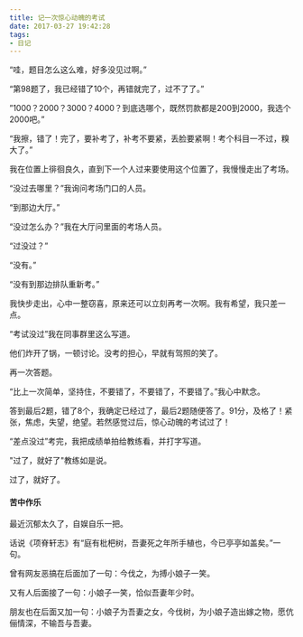 ```yaml
---
title: 记一次惊心动魄的考试
date: 2017-03-27 19:42:28
tags:
- 日记
---
```


“哇，题目怎么这么难，好多没见过啊。”

“第98题了，我已经错了10个，再错就完了，过不了了。”

”1000？2000？3000？4000？到底选哪个，既然罚款都是200到2000，我选个2000吧。”

“我擦，错了！完了，要补考了，补考不要紧，丢脸要紧啊！考个科目一不过，糗大了。”

我在位置上徘徊良久，直到下一个人过来要使用这个位置了，我慢慢走出了考场。

“没过去哪里？”我询问考场门口的人员。

“到那边大厅。”

“没过怎么办？”我在大厅问里面的考场人员。

“过没过？”

“没有。”

“没有到那边排队重新考。”

我快步走出，心中一整窃喜，原来还可以立刻再考一次啊。我有希望，我只差一点。

“考试没过”我在同事群里这么写道。

他们炸开了锅，一顿讨论。没考的担心，早就有驾照的笑了。

再一次答题。

“比上一次简单，坚持住，不要错了，不要错了，不要错了。”我心中默念。

答到最后2题，错了8个，我确定已经过了，最后2题随便答了。91分，及格了！紧张，焦虑，失望，绝望。若然感觉过后，惊心动魄的考试过了！

“差点没过”考完，我把成绩单拍给教练看，并打字写道。

"过了，就好了"教练如是说。

过了，就好了。

#### 苦中作乐

最近沉郁太久了，自娱自乐一把。

话说《项脊轩志》有“庭有枇杷树，吾妻死之年所手植也，今已亭亭如盖矣。”一句。

曾有网友恶搞在后面加了一句：今伐之，为搏小娘子一笑。

又有人后面接了一句：小娘子一笑，恰似吾妻年少时。

朋友也在后面又加一句：小娘子为吾妻之女，今伐树，为小娘子造出嫁之物，愿伉俪情深，不输吾与吾妻。
